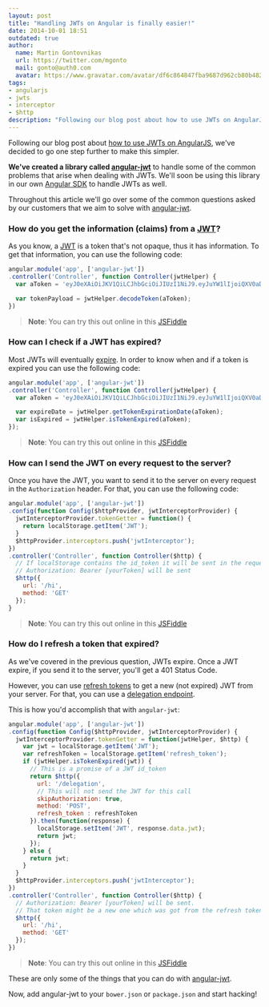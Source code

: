```yaml
---
layout: post
title: "Handling JWTs on Angular is finally easier!"
date: 2014-10-01 18:51
outdated: true
author:
  name: Martin Gontovnikas
  url: https://twitter.com/mgonto
  mail: gonto@auth0.com
  avatar: https://www.gravatar.com/avatar/df6c864847fba9687d962cb80b482764?size=200
tags:
- angularjs
- jwts
- interceptor
- $http
description: "Following our blog post about how to use JWTs on AngularJS, we've decided to go one step further to make this simpler. We've created a library called"
---
```


Following our blog post about [how to use JWTs on AngularJS](https://auth0.com/blog/2014/01/07/angularjs-authentication-with-cookies-vs-token/#comment-1506375766), we've decided to go one step further to make this simpler.

**We've created a library called [angular-jwt](https://github.com/auth0/angular-jwt)** to handle some of the common problems that arise when dealing with JWTs. We'll soon be using this library in our own [Angular SDK](https://github.com/auth0/auth0-angular) to handle JWTs as well.

Throughout this article we'll go over some of the common questions asked by our customers that we aim to solve with [angular-jwt](https://github.com/auth0/angular-jwt).

<!-- more -->

### How do you get the information (claims) from a [JWT](http://jwt.io/)?

As you know, a [JWT](http://jwt.io/) is a token that's not opaque, thus it has information. To get that information, you can use the following code:

````js
angular.module('app', ['angular-jwt'])
.controller('Controller', function Controller(jwtHelper) {
  var aToken = 'eyJ0eXAiOiJKV1QiLCJhbGciOiJIUzI1NiJ9.eyJuYW1lIjoiQXV0aDAiLCJleHAiOjE0MTIyMzQ3MzB9.ZJzxkw4DNohrdk209erOGyVhfZiAQTRLHMR0BuNUuBA';

  var tokenPayload = jwtHelper.decodeToken(aToken);
})
````


> **Note**: You can try this out online in this [JSFiddle](http://jsfiddle.net/mgonto/s4tkms31/)

### How can I check if a JWT has expired?

Most JWTs will eventually [expire](http://self-issued.info/docs/draft-ietf-oauth-json-web-token.html#expDef). In order to know when and if a token is expired you can use the following code:

````js
angular.module('app', ['angular-jwt'])
.controller('Controller', function Controller(jwtHelper) {
  var aToken = 'eyJ0eXAiOiJKV1QiLCJhbGciOiJIUzI1NiJ9.eyJuYW1lIjoiQXV0aDAiLCJleHAiOjE0MTIyMzQ3MzB9.ZJzxkw4DNohrdk209erOGyVhfZiAQTRLHMR0BuNUuBA';

  var expireDate = jwtHelper.getTokenExpirationDate(aToken);
  var isExpired = jwtHelper.isTokenExpired(aToken);
});
````


> **Note**: You can try this out online in this [JSFiddle](http://jsfiddle.net/mgonto/w588gy87/)

### How can I send the JWT on every request to the server?

Once you have the JWT, you want to send it to the server on every request in the `Authorization` header. For that, you can use the following code:

````js
angular.module('app', ['angular-jwt'])
.config(function Config($httpProvider, jwtInterceptorProvider) {
  jwtInterceptorProvider.tokenGetter = function() {
    return localStorage.getItem('JWT');
  }
  $httpProvider.interceptors.push('jwtInterceptor');
})
.controller('Controller', function Controller($http) {
  // If localStorage contains the id_token it will be sent in the request
  // Authorization: Bearer [yourToken] will be sent
  $http({
    url: '/hi',
    method: 'GET'
  });
}
````

> **Note**: You can try this out online in this [JSFiddle](http://jsfiddle.net/mgonto/dqo5q2xn/)

### How do I refresh a token that expired?

As we've covered in the previous question, JWTs expire. Once a JWT expire, if you send it to the server, you'll get a 401 Status Code.

However, you can use [refresh tokens](https://docs.auth0.com/refresh-token) to get a new (not expired) JWT from your server. For that, you can use a [delegation endpoint](https://docs.auth0.com/auth-api#post--delegation).

This is how you'd accomplish that with `angular-jwt`:


````js
angular.module('app', ['angular-jwt'])
.config(function Config($httpProvider, jwtInterceptorProvider) {
  jwtInterceptorProvider.tokenGetter = function(jwtHelper, $http) {
    var jwt = localStorage.getItem('JWT');
    var refreshToken = localStorage.getItem('refresh_token');
    if (jwtHelper.isTokenExpired(jwt)) {
      // This is a promise of a JWT id_token
      return $http({
        url: '/delegation',
        // This will not send the JWT for this call
        skipAuthorization: true,
        method: 'POST',
        refresh_token : refreshToken
      }).then(function(response) {
        localStorage.setItem('JWT', response.data.jwt);
        return jwt;
      });
    } else {
      return jwt;
    }
  }
  $httpProvider.interceptors.push('jwtInterceptor');
})
.controller('Controller', function Controller($http) {
  // Authorization: Bearer [yourToken] will be sent.
  // That token might be a new one which was got from the refresh token
  $http({
    url: '/hi',
    method: 'GET'
  });
})
````

> **Note**: You can try this out online in this [JSFiddle](http://jsfiddle.net/mgonto/my5dgktj/)

These are only some of the things that you can do with [angular-jwt](https://github.com/auth0/angular-jwt).

Now, add angular-jwt to your `bower.json` or `package.json` and start hacking!
